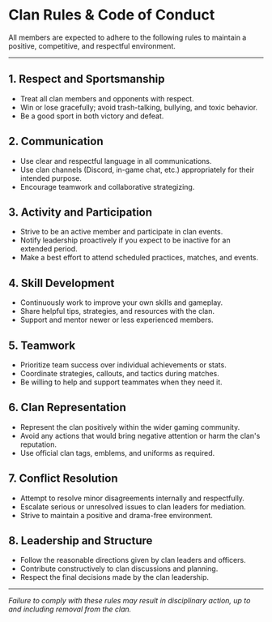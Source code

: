 # Clan Rules & Code of Conduct

All members are expected to adhere to the following rules to maintain a positive, competitive, and respectful environment.

---

## 1. Respect and Sportsmanship
- Treat all clan members and opponents with respect.
- Win or lose gracefully; avoid trash-talking, bullying, and toxic behavior.
- Be a good sport in both victory and defeat.

## 2. Communication
- Use clear and respectful language in all communications.
- Use clan channels (Discord, in-game chat, etc.) appropriately for their intended purpose.
- Encourage teamwork and collaborative strategizing.

## 3. Activity and Participation
- Strive to be an active member and participate in clan events.
- Notify leadership proactively if you expect to be inactive for an extended period.
- Make a best effort to attend scheduled practices, matches, and events.

## 4. Skill Development
- Continuously work to improve your own skills and gameplay.
- Share helpful tips, strategies, and resources with the clan.
- Support and mentor newer or less experienced members.

## 5. Teamwork
- Prioritize team success over individual achievements or stats.
- Coordinate strategies, callouts, and tactics during matches.
- Be willing to help and support teammates when they need it.

## 6. Clan Representation
- Represent the clan positively within the wider gaming community.
- Avoid any actions that would bring negative attention or harm the clan's reputation.
- Use official clan tags, emblems, and uniforms as required.

## 7. Conflict Resolution
- Attempt to resolve minor disagreements internally and respectfully.
- Escalate serious or unresolved issues to clan leaders for mediation.
- Strive to maintain a positive and drama-free environment.

## 8. Leadership and Structure
- Follow the reasonable directions given by clan leaders and officers.
- Contribute constructively to clan discussions and planning.
- Respect the final decisions made by the clan leadership.

---
*Failure to comply with these rules may result in disciplinary action, up to and including removal from the clan.*
